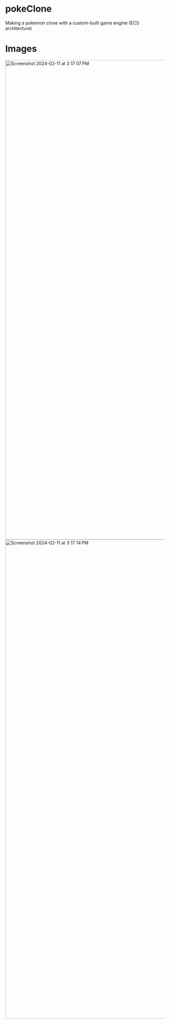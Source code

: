# pokeClone
Making a pokemon clone with a custom-built game engine (ECS architecture)
# Images
<img width="1512" alt="Screenshot 2024-02-11 at 3 17 07 PM" src="https://github.com/Nab32/pokeClone/assets/90017423/839d4d5f-3527-4d05-8361-c1400f1f5e63">

<img width="1512" alt="Screenshot 2024-02-11 at 3 17 14 PM" src="https://github.com/Nab32/pokeClone/assets/90017423/daf44ad1-42b2-4052-9f28-6e831b9ee79d">
